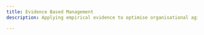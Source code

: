 ```yaml
---
title: Evidence Based Management
description: Applying empirical evidence to optimise organisational agility and decision-making.

---
```


